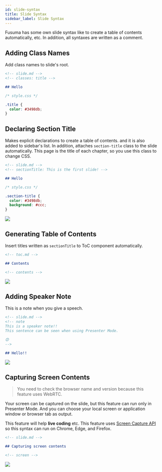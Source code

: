 ```yaml
---
id: slide-syntax
title: Slide Syntax
sidebar_label: Slide Syntax
---
```


Fusuma has some own slide syntax like to create a table of contents automatically, etc. In addition, all syntaxes are written as a comment.

## Adding Class Names

Add class names to slide's root.

```md
<!-- slide.md -->
<!-- classes: title -->

## Hello
```

```css
/* style.css */

.title {
  color: #3498db;
}
```

## Declaring Section Title

Makes explicit declarations to create a table of contents. and it is also added to sidebar's list. In addition, attaches `section-title` class to the slide automatically. This page is the title of each chapter, so you use this class to change CSS.

```md
<!-- slide.md -->
<!-- sectionTitle: This is the first slide! -->

## Hello
```

```css
/* style.css */

.section-title {
  color: #3498db;
  background: #ccc;
}
```

![](assets/slide-syntax-section-title.png)

## Generating Table of Contents

Insert titles written as `sectionTitle` to ToC component automatically.

```md
<!-- toc.md -->

## Contents

<!-- contents -->
```

![](assets/slide-syntax-toc.png)

## Adding Speaker Note

This is a note when you give a speech.

```md
<!-- slide.md -->
<!-- note
This is a speaker note!!
This sentence can be seen when using Presenter Mode.

😍
-->

## Hello!!
```

![](assets/slide-syntax-speaker-note.png)

## Capturing Screen Contents

> You need to check the browser name and version because this feature uses WebRTC.

Your screen can be captured on the slide, but this feature can run only in Presenter Mode. And you can choose your local screen or application window or browser tab as output.

This feature will help **live coding** etc. This feature uses [Screen Capture API
](https://developer.mozilla.org/en-US/docs/Web/API/Screen_Capture_API/Using_Screen_Capture) so this syntax can run on Chrome, Edge, and Firefox.

```md
<!-- slide.md -->

## Capturing screen contents

<!-- screen -->
```

![](assets/slide-syntax-screen.png)
